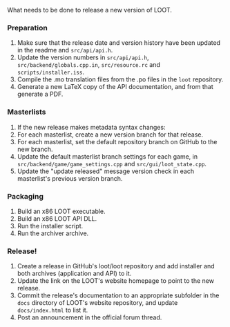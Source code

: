 What needs to be done to release a new version of LOOT.

### Preparation

1. Make sure that the release date and version history have been updated in the readme and `src/api/api.h`.
2. Update the version numbers in `src/api/api.h`, `src/backend/globals.cpp.in`, `src/resource.rc` and `scripts/installer.iss`.
3. Compile the .mo translation files from the .po files in the `loot` repository.
4. Generate a new LaTeX copy of the API documentation, and from that generate a PDF.

### Masterlists

1. If the new release makes metadata syntax changes:
  1. For each masterlist, create a new version branch for that release.
  2. For each masterlist, set the default repository branch on GitHub to the new branch.
  3. Update the default masterlist branch settings for each game, in `src/backend/game/game_settings.cpp` and `src/gui/loot_state.cpp`.
4. Update the "update released" message version check in each masterlist's previous version branch.

### Packaging

1. Build an x86 LOOT executable.
2. Build an x86 LOOT API DLL.
2. Run the installer script.
3. Run the archiver archive.

### Release!

1. Create a release in GitHub's loot/loot repository and add installer and both archives (application and API) to it.
2. Update the link on the LOOT's website homepage to point to the new release.
3. Commit the release's documentation to an appropriate subfolder in the `docs` directory of LOOT's website repository, and update `docs/index.html` to list it.
4. Post an announcement in the official forum thread.